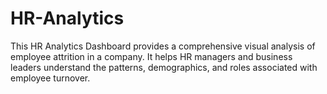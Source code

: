 # HR-Analytics
This HR Analytics Dashboard provides a comprehensive visual analysis of employee attrition in a company. It helps HR managers and business leaders understand the patterns, demographics, and roles associated with employee turnover.
